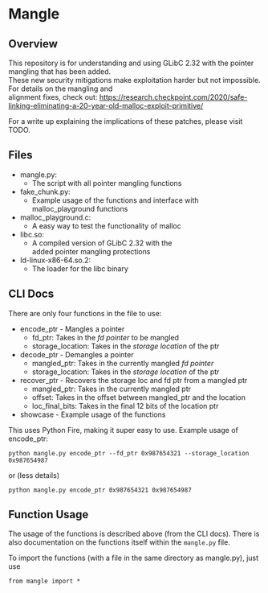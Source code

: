 # Mangle

## Overview 
This repository is for understanding and using GLibC 2.32 with the pointer mangling that has been added.   
These new security mitigations make exploitation harder but not impossible. For details on the mangling and   
alignment fixes, check out: https://research.checkpoint.com/2020/safe-linking-eliminating-a-20-year-old-malloc-exploit-primitive/  
  
For a write up explaining the implications of these patches, please visit TODO.

## Files 
- mangle.py: 
	- The script with all pointer mangling functions
- fake_chunk.py: 
	- Example usage of the functions and interface with 
          malloc_playground functions
- malloc_playground.c: 
	- A easy way to test the functionality of malloc
- libc.so: 
	- A compiled version of GLibC 2.32 with the   
          added pointer mangling protections 
- ld-linux-x86-64.so.2: 
	- The loader for the libc binary 

## CLI Docs 
There are only four functions in the file to use: 
- encode_ptr - Mangles a pointer 
	- fd_ptr: Takes in the *fd pointer* to be mangled
	- storage_location: Takes in the *storage location* of the ptr
- decode_ptr - Demangles a pointer
	- mangled_ptr: Takes in the currently mangled *fd pointer*
	- storage_location: Takes in the *storage location* of the ptr
- recover_ptr - Recovers the storage loc and fd ptr from a mangled ptr
	- mangled_ptr: Takes in the currently mangled ptr 
	- offset: Takes in the offset between mangled_ptr and the location
	- loc_final_bits: Takes in the final 12 bits of the location ptr
- showcase - Example usage of the functions

This uses Python Fire, making it super easy to use. Example usage of encode_ptr: 
```
python mangle.py encode_ptr --fd_ptr 0x987654321 --storage_location 0x987654987
```
or (less details)
```
python mangle.py encode_ptr 0x987654321 0x987654987
```

## Function Usage 
The usage of the functions is described above (from the CLI docs). 
There is also documentation on the functions itself within the `mangle.py` file. 

To import the functions (with a file in the same directory as mangle.py), just use 
```
from mangle import *
```



